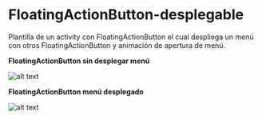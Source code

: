 # FloatingActionButton-desplegable

Plantilla de un activity con FloatingActionButton el cual despliega un menú con otros FloatingActionButton y animación de apertura de menú.

**FloatingActionButton sin desplegar menú**

![alt text](https://github.com/damace/FloatingActionButton-desplegable/blob/master/FloatingActionButtonMenuDesplegable/menu_sin_abrir.jpeg)

**FloatingActionButton menú desplegado**

![alt text](https://github.com/damace/FloatingActionButton-desplegable/blob/master/FloatingActionButtonMenuDesplegable/menu_desplagado_totalmente.jpeg)

